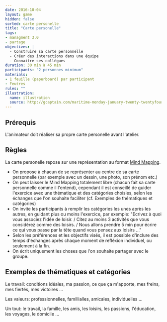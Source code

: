 ```yaml
---
date: 2016-10-04
layout: game
hidden: false
sorted: carte personelle
title: "Carte personelle"
tags:
- managment 3.0
- partage
objectives: |
  - Construire sa carte personnelle
  - Créer des interactions dans une équipe
  - Connaitre ses collègues
duration: 30 min à 45 min
participants: "2 personnes minimum"
materials:
- 1 feuille (paperboard) par participant
- Feutres
rules: ""
illustration:
  name: illustration
  source: http://gcaptain.com/maritime-monday-january-twenty-twentyfourteen/
---
```


## Prérequis

L'animateur doit réaliser sa propre carte personelle avant l'atelier.

## Règles

La carte personelle repose sur une représentation au format [Mind Mapping](http://fr.wikipedia.org/wiki/Mind_mapping).

- On propose à chacun de se représenter au centre de sa carte personnelle (par exemple avec un dessin, une photo, son prénom etc.)
- On peut laisser le Mind Mapping totalement libre (chacun fait sa carte personnelle comme il l'entend), cependant il est conseillé de guider l'exercice avec une thématique et des catégories choisies, selon les échanges que l'on souhaite faciliter (cf. Exemples de thématiques et catégories)
- On invite les participants à remplir les catégories les unes après les autres, en guidant plus ou moins l'exercice, par exemple: "Ecrivez à quoi vous associez l'idée de loisir. / Citez au moins 3 activités que vous considérez comme des loisirs. / Nous allons prendre 5 min pour écrire ce qui vous passe par la tête quand vous pensez aux loisirs ..."
- Selon les préférences et les objectifs visés, il est possible d'inclure des temps d'échanges après chaque moment de refléxion individuel, ou seulement à la fin.
- On écrit uniquement les choses que l'on souhaite partager avec le groupe.

## Exemples de thématiques et catégories
Le travail: conditions idéales, ma passion, ce que ça m'apporte, mes freins, mes fiertés, mes victoires ...

Les valeurs: professionnelles, famillialles, amicales, individuelles ...

Un tout: le travail, la famille, les amis, les loisirs, les passions, l'éducation, les voyages, le domicile ...
